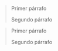 [comment]: <> (Cita larga con multples párrafos en Markdown)

> Primer párrafo
>
> Segundo párrafo


<!-- Cita larga con multiples párrafos en HTML -->

<blockquote>
<p>Primer párrafo</p>
<p>Segundo párrafo</p>
</blockquote>